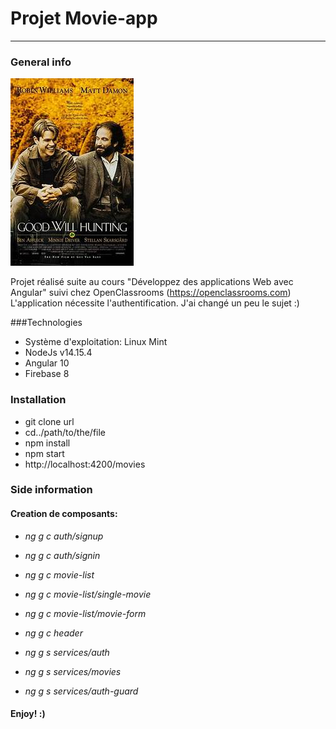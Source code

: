 # Projet Movie-app

---

<a name="general info"></a>
<a name="technologies"></a>
<a name="installation"></a>
<a name="side information"></a>

### General info
![Image text](src/environments/1604849392225gwh.jpg)

Projet réalisé suite au cours "Développez des applications Web avec Angular" suivi chez OpenClassrooms (https://openclassrooms.com)
L'application nécessite l'authentification. J'ai changé un peu le sujet :)

###Technologies
* Système d'exploitation: Linux Mint
* NodeJs v14.15.4
* Angular 10
* Firebase 8
###  Installation
* git clone url
* cd../path/to/the/file
* npm install
* npm start
* http://localhost:4200/movies

### Side information

#### Creation de composants:
* _ng g c auth/signup_

* _ng g c auth/signin_

* _ng g c movie-list_

* _ng g c movie-list/single-movie_

* _ng g c movie-list/movie-form_

* _ng g c header_
* _ng g s services/auth_
* _ng g s services/movies_
* _ng g s services/auth-guard_

####  Enjoy! :)
